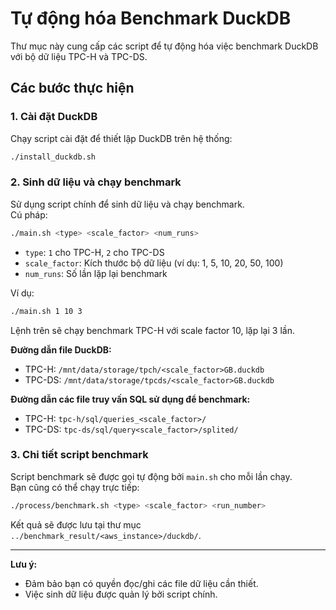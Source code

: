 # Tự động hóa Benchmark DuckDB

Thư mục này cung cấp các script để tự động hóa việc benchmark DuckDB với bộ dữ liệu TPC-H và TPC-DS.

## Các bước thực hiện

### 1. Cài đặt DuckDB

Chạy script cài đặt để thiết lập DuckDB trên hệ thống:

```bash
./install_duckdb.sh
```

### 2. Sinh dữ liệu và chạy benchmark

Sử dụng script chính để sinh dữ liệu và chạy benchmark.  
Cú pháp:

```bash
./main.sh <type> <scale_factor> <num_runs>
```

-   `type`: `1` cho TPC-H, `2` cho TPC-DS
-   `scale_factor`: Kích thước bộ dữ liệu (ví dụ: 1, 5, 10, 20, 50, 100)
-   `num_runs`: Số lần lặp lại benchmark

Ví dụ:

```bash
./main.sh 1 10 3
```

Lệnh trên sẽ chạy benchmark TPC-H với scale factor 10, lặp lại 3 lần.

**Đường dẫn file DuckDB:**

-   TPC-H: `/mnt/data/storage/tpch/<scale_factor>GB.duckdb`
-   TPC-DS: `/mnt/data/storage/tpcds/<scale_factor>GB.duckdb`

**Đường dẫn các file truy vấn SQL sử dụng để benchmark:**

-   TPC-H: `tpc-h/sql/queries_<scale_factor>/`
-   TPC-DS: `tpc-ds/sql/query<scale_factor>/splited/`

### 3. Chi tiết script benchmark

Script benchmark sẽ được gọi tự động bởi `main.sh` cho mỗi lần chạy.  
Bạn cũng có thể chạy trực tiếp:

```bash
./process/benchmark.sh <type> <scale_factor> <run_number>
```

Kết quả sẽ được lưu tại thư mục `../benchmark_result/<aws_instance>/duckdb/`.

---

**Lưu ý:**

-   Đảm bảo bạn có quyền đọc/ghi các file dữ liệu cần thiết.
-   Việc sinh dữ liệu được quản lý bởi script chính.
